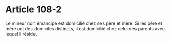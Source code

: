 # Article 108-2

Le mineur non émancipé est domicilié chez ses père et mère.   Si les père et mère ont des domiciles distincts, il est domicilié chez celui des parents avec lequel il réside.